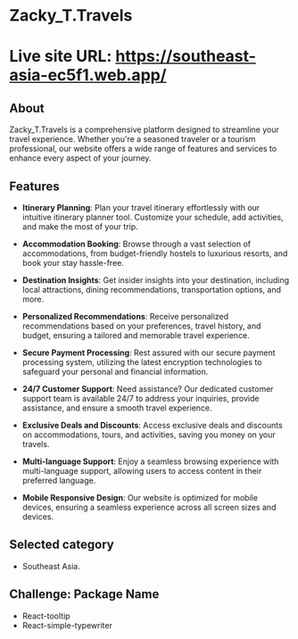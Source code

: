 # Zacky_T.Travels

# Live site URL: https://southeast-asia-ec5f1.web.app/

## About

Zacky_T.Travels is a comprehensive platform designed to streamline your travel experience. Whether you're a seasoned traveler or a tourism professional, our website offers a wide range of features and services to enhance every aspect of your journey.

## Features

- **Itinerary Planning**: Plan your travel itinerary effortlessly with our intuitive itinerary planner tool. Customize your schedule, add activities, and make the most of your trip.

- **Accommodation Booking**: Browse through a vast selection of accommodations, from budget-friendly hostels to luxurious resorts, and book your stay hassle-free.

- **Destination Insights**: Get insider insights into your destination, including local attractions, dining recommendations, transportation options, and more.

- **Personalized Recommendations**: Receive personalized recommendations based on your preferences, travel history, and budget, ensuring a tailored and memorable travel experience.

- **Secure Payment Processing**: Rest assured with our secure payment processing system, utilizing the latest encryption technologies to safeguard your personal and financial information.

- **24/7 Customer Support**: Need assistance? Our dedicated customer support team is available 24/7 to address your inquiries, provide assistance, and ensure a smooth travel experience.

- **Exclusive Deals and Discounts**: Access exclusive deals and discounts on accommodations, tours, and activities, saving you money on your travels.

- **Multi-language Support**: Enjoy a seamless browsing experience with multi-language support, allowing users to access content in their preferred language.

- **Mobile Responsive Design**: Our website is optimized for mobile devices, ensuring a seamless experience across all screen sizes and devices.

## Selected category

- Southeast Asia.

## Challenge: Package Name

- React-tooltip
- React-simple-typewriter
